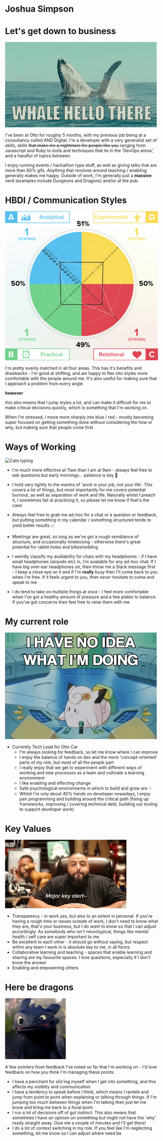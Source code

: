 # Joshua Simpson

# Let's get down to business

![Waving hello gif](whale-gif.gif)

I've been at Otto for roughly 5 months, with my previous job being at a consultancy called AND Digital. I'm a developer with a very generalist set of skills, skills ~~that make me a nightmare for people like you~~ ranging from Javascript and Ruby to tools and techniques that lie in the 'DevOps arena', and a handful of topics between.

I enjoy running events / hackathon type stuff, as well as giving talks that are more than 60% gifs. Anything that revolves around teaching / enabling generally makes me happy. Outside of work, I'm generally just a **massive** nerd (examples include Dungeons and Dragons) and/or at the pub.

# HBDI / Communication Styles

![HBDI](hbdi.jpeg)

I'm pretty evenly matched in all four areas. This has it's benefits and drawbacks - I'm good at shifting, and am happy to flex into styles more comfortable with the people around me. It's also useful for making sure that I approach a problem from every angle 

**however** 

this also means that I jump styles a lot, and can make it difficult for me to make critical decisions quickly, which is something that I'm working on. 

When I'm stressed, I move more sharply into blue / red - mostly becoming super focused on getting something done without considering the how or why, but making sure that people come first 

# Ways of Working

![Cats typing](cat-gif.gif)

- I'm much more effective at 11am than I am at 9am - always feel free to ask questions but early mornings... patience is key 🙏

- I hold very tightly to the mantra of 'work is your job, not your life'. This covers a lot of things, but most importantly for me covers potential burnout, as well as separation of work and life. Naturally whilst I preach it, I sometimes fail at practicing it, so _please_ let me know if that's the case 

- Always feel free to grab me ad-hoc for a chat or a question or feedback, but putting something in my calendar / something structured tends to yield better results 📈

- Meetings are great, so long as we've got a rough semblance of structure, and occasionally timeboxing - otherwise there's great potential for rabbit holes and bikeshedding

- I weirdly classify my availability for chats with my headphones - if I have small headphones (airpods etc) in, I'm available for any ad-hoc chat. If I have big over-ear headphones on, then throw me a Slack message first - I keep a close eye on it and if I'm **really** busy then I'll come back to you when I'm free. If it feels urgent to you, then *never* hesitate to come and speak to me

- I do tend to take on multiple things at once - I feel more comfortable when I've got a healthy amount of pressure and a few plates to balance. If you've got concerns then feel free to raise them with me 

# My current role

![Clefairy pushing buttons](no-idea.gif)

- Currently Tech Lead for Otto Car
  - I'm always looking for feedback, so let me know where I can improve
  - I enjoy the balance of hands on dev and the more 'concept-oriented' parts of my role, but most of all the people part
  - I really enjoy that we get to experiment with different ways of working and new processes as a team and cultivate a learning environment
  - I like enabling and effecting change
  - Safe psychological environments in which to build and grow are ✨
  - Whilst I'm only about 40% hands on developer nowadays, I enjoy pair programming and building around the critical path (fixing up frameworks, improving / covering technical debt, building out tooling to support developer work)

# Key Values

![Major Key Alert](key-values.gif)

- Transparency - in work yes, but also to an extent in personal. If you're having a rough time or issues outside of work, I don't need to know what they are, that's your business, but I do *want* to know so that I can adjust accordingly. As somebody who isn't neurotypical, things like mental health / self care are super important to me
- Be excellent to each other - it should go without saying, but respect within any team I work in is absolute key to me, in all forms 
- Collaborative learning and teaching - spaces that enable learning and sharing are my favourite spaces. I love questions, especially if I don't know the answer
- Enabling and empowering others

# Here be dragons

![Toothless](toothless.gif)


A few pointers from feedback I've noted so far that I'm working on - I'd love feedback on how you think I'm managing these points:

- I have a penchant for silo'ing myself when I get into something, and this affects my visiblity and communication
- I have a tendency to speak before I think, which means I ramble and jump from point to point when explaining or talking through things. If I'm jumping too much between things when I'm talking then just let me know and bring me back to a focal point. 
- I run a lot of decisions off of gut instinct. This also means that sometimes I have an opinion on something but might not have the 'why' ready straight away. Give me a couple of minutes and I'll get there!
- I do a lot of context switching in my role. If you feel like I'm neglecting something, let me know so I can adjust where need be
